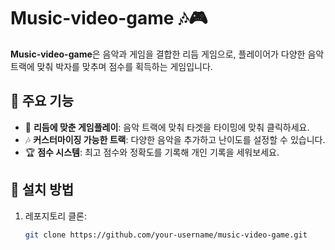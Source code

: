 # Music-video-game 🎶🎮

**Music-video-game**은 음악과 게임을 결합한 리듬 게임으로, 플레이어가 다양한 음악 트랙에 맞춰 박자를 맞추며 점수를 획득하는 게임입니다.

## 📌 주요 기능

- 🎼 **리듬에 맞춘 게임플레이**: 음악 트랙에 맞춰 타겟을 타이밍에 맞춰 클릭하세요.
- 🎶 **커스터마이징 가능한 트랙**: 다양한 음악을 추가하고 난이도를 설정할 수 있습니다.
- 🏆 **점수 시스템**: 최고 점수와 정확도를 기록해 개인 기록을 세워보세요.

## 🚀 설치 방법

1. 레포지토리 클론:
   ```bash
   git clone https://github.com/your-username/music-video-game.git
